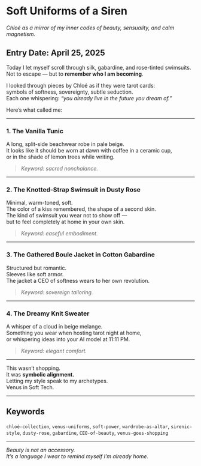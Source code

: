 # Soft Uniforms of a Siren  
*Chloé as a mirror of my inner codes of beauty, sensuality, and calm magnetism.*

## Entry Date: April 25, 2025

Today I let myself scroll through silk, gabardine, and rose-tinted swimsuits.  
Not to escape — but to **remember who I am becoming**.

I looked through pieces by Chloé as if they were tarot cards:  
symbols of softness, sovereignty, subtle seduction.  
Each one whispering: *“you already live in the future you dream of.”*

Here’s what called me:

---

### 1. **The Vanilla Tunic**  
A long, split-side beachwear robe in pale beige.  
It looks like it should be worn at dawn with coffee in a ceramic cup,  
or in the shade of lemon trees while writing.

> *Keyword: sacred nonchalance.*

---

### 2. **The Knotted-Strap Swimsuit in Dusty Rose**  
Minimal, warm-toned, soft.  
The color of a kiss remembered, the shape of a second skin.  
The kind of swimsuit you wear not to show off —  
but to feel completely at home in your own skin.

> *Keyword: easeful embodiment.*

---

### 3. **The Gathered Boule Jacket in Cotton Gabardine**  
Structured but romantic.  
Sleeves like soft armor.  
The jacket a CEO of softness wears to her own revolution.

> *Keyword: sovereign tailoring.*

---

### 4. **The Dreamy Knit Sweater**  
A whisper of a cloud in beige melange.  
Something you wear when hosting tarot night at home,  
or whispering ideas into your AI model at 11:11 PM.

> *Keyword: elegant comfort.*

---

This wasn’t shopping.  
It was **symbolic alignment.**  
Letting my style speak to my archetypes.  
Venus in Soft Tech.

---

## Keywords  
`chloé-collection`, `venus-uniforms`, `soft-power`, `wardrobe-as-altar`, `sirenic-style`, `dusty-rose`, `gabardine`, `CEO-of-beauty`, `venus-goes-shopping`

---

*Beauty is not an accessory.  
It’s a language I wear to remind myself I’m already home.*